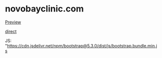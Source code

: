 # novobayclinic.com

[Preview](https://htmlpreview.github.io/?https://github.com/baifang/novobayclinic.com/blob/main/index.html)

[direct](https://novobayclinic.com/)

JS: "https://cdn.jsdelivr.net/npm/bootstrap@5.3.0/dist/js/bootstrap.bundle.min.js
